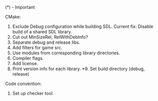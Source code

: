 (*) - Important

CMake:
1. Exclude Debug configuration while building SDL. Current fix: Disable build of a shared SDL library.
2. Cut out MinSizeRel, RelWithDebInfo?
3. Separate debug and release libs.
4. Add filters for game src.
5. Use modules from corresponding library directories.
6. Compiler flags.
7. Add license.
8. Print version info for each library.
*9. Set build directory (debug, release)

Code convention:
1. Set up checker tool.